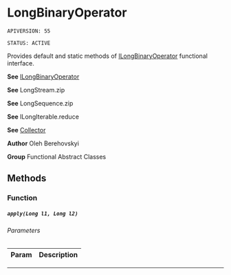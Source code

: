 # LongBinaryOperator

`APIVERSION: 55`

`STATUS: ACTIVE`

Provides default and static methods of [ILongBinaryOperator](/docs/Functional-Interfaces/ILongBinaryOperator.md) functional interface.


**See** [ILongBinaryOperator](/docs/Functional-Interfaces/ILongBinaryOperator.md)


**See** LongStream.zip


**See** LongSequence.zip


**See** ILongIterable.reduce


**See** [Collector](/docs/Functional-Abstract-Classes/Collector.md)


**Author** Oleh Berehovskyi


**Group** Functional Abstract Classes

## Methods
### Function
##### `apply(Long l1, Long l2)`
###### Parameters
|Param|Description|
|---|---|

---
